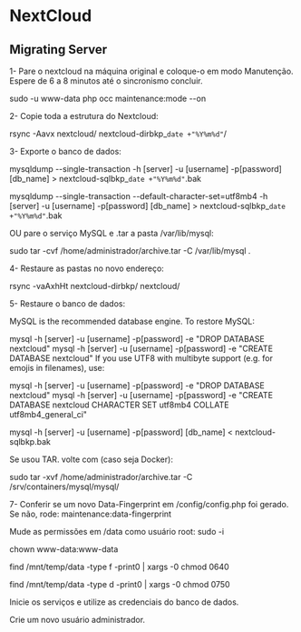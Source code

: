 # NextCloud

## Migrating Server

1- Pare o nextcloud na máquina original e coloque-o em modo Manutenção.
Espere de 6 a 8 minutos até o sincronismo concluir.

sudo -u www-data php occ maintenance:mode --on

2- Copie toda a estrutura do Nextcloud:

rsync -Aavx nextcloud/ nextcloud-dirbkp_`date +"%Y%m%d"`/

3- Exporte o banco de dados:

mysqldump --single-transaction -h [server] -u [username] -p[password] [db_name] > nextcloud-sqlbkp_`date +"%Y%m%d"`.bak

mysqldump --single-transaction --default-character-set=utf8mb4 -h [server] -u [username] -p[password] [db_name] > nextcloud-sqlbkp_`date +"%Y%m%d"`.bak

OU pare o serviço MySQL e .tar a pasta /var/lib/mysql:

sudo tar -cvf /home/administrador/archive.tar -C /var/lib/mysql .

4- Restaure as pastas no novo endereço:

rsync -vaAxhHt nextcloud-dirbkp/ nextcloud/

5- Restaure o banco de dados:

MySQL is the recommended database engine. To restore MySQL:

mysql -h [server] -u [username] -p[password] -e "DROP DATABASE nextcloud"
mysql -h [server] -u [username] -p[password] -e "CREATE DATABASE nextcloud"
If you use UTF8 with multibyte support (e.g. for emojis in filenames), use:

mysql -h [server] -u [username] -p[password] -e "DROP DATABASE nextcloud"
mysql -h [server] -u [username] -p[password] -e "CREATE DATABASE nextcloud CHARACTER SET utf8mb4 COLLATE utf8mb4_general_ci"

mysql -h [server] -u [username] -p[password] [db_name] < nextcloud-sqlbkp.bak

Se usou TAR. volte com (caso seja Docker):

sudo tar -xvf /home/administrador/archive.tar -C /srv/containers/mysql/mysql/

7- Conferir se um novo Data-Fingerprint em /config/config.php foi gerado. Se não, rode:
maintenance:data-fingerprint

Mude as permissões em /data como usuário root: sudo -i

chown www-data:www-data

find /mnt/temp/data -type f -print0 | xargs -0 chmod 0640

find /mnt/temp/data -type d -print0 | xargs -0 chmod 0750

Inicie os serviços e utilize as credenciais do banco de dados.

Crie um novo usuário administrador.
